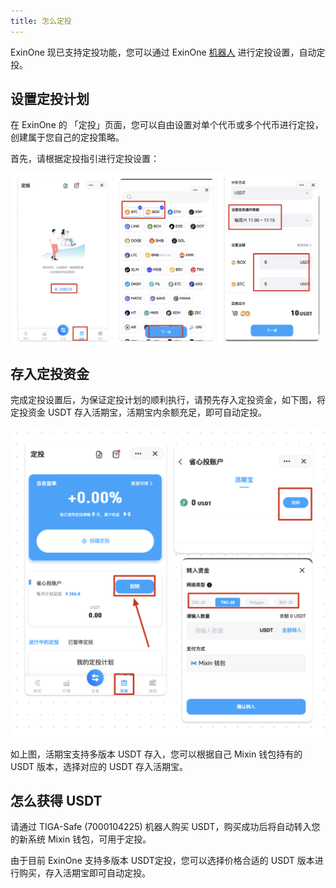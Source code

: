 ```yaml
---
title: 怎么定投
---
```


ExinOne 现已支持定投功能，您可以通过 ExinOne [机器人](https://mixin.one/codes/310e1f2b-2fc7-4ae0-ae2c-2f4c189808b1) 进行定投设置，自动定投。



## 设置定投计划

在 ExinOne 的 「定投」页面，您可以自由设置对单个代币或多个代币进行定投，创建属于您自己的定投策略。

首先，请根据定投指引进行定投设置：

![image-20231209181228087](./assets/image-20231209181228087.png)

## 存入定投资金

完成定投设置后，为保证定投计划的顺利执行，请预先存入定投资金，如下图，将定投资金 USDT 存入活期宝，活期宝内余额充足，即可自动定投。

![image-20231209181511133](./assets/image-20231209181511133.png)

如上图，活期宝支持多版本 USDT 存入，您可以根据自己 Mixin 钱包持有的 USDT 版本，选择对应的 USDT 存入活期宝。



## 怎么获得 USDT



请通过 TIGA-Safe (7000104225) 机器人购买 USDT，购买成功后将自动转入您的新系统 Mixin 钱包，可用于定投。

由于目前 ExinOne 支持多版本 USDT定投，您可以选择价格合适的 USDT 版本进行购买，存入活期宝即可自动定投。
